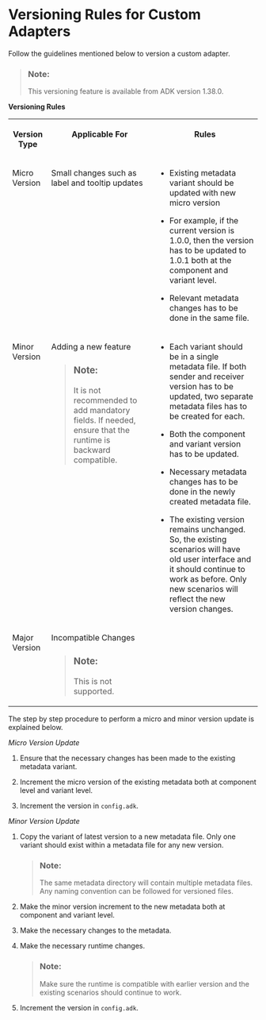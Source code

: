 <!-- loio61a988b4854e4e9988237be1673189ae -->

# Versioning Rules for Custom Adapters

Follow the guidelines mentioned below to version a custom adapter.

> ### Note:  
> This versioning feature is available from ADK version 1.38.0.

**Versioning Rules**


<table>
<tr>
<th valign="top">

Version Type

</th>
<th valign="top">

Applicable For

</th>
<th valign="top">

Rules

</th>
</tr>
<tr>
<td valign="top">

Micro Version

</td>
<td valign="top">

Small changes such as label and tooltip updates

</td>
<td valign="top">

-   Existing metadata variant should be updated with new micro version

-   For example, if the current version is 1.0.0, then the version has to be updated to 1.0.1 both at the component and variant level.
-   Relevant metadata changes has to be done in the same file.



</td>
</tr>
<tr>
<td valign="top">

Minor Version

</td>
<td valign="top">

Adding a new feature

> ### Note:  
> It is not recommended to add mandatory fields. If needed, ensure that the runtime is backward compatible.



</td>
<td valign="top">

-   Each variant should be in a single metadata file. If both sender and receiver version has to be updated, two separate metadata files has to be created for each.

-   Both the component and variant version has to be updated.
-   Necessary metadata changes has to be done in the newly created metadata file.
-   The existing version remains unchanged. So, the existing scenarios will have old user interface and it should continue to work as before. Only new scenarios will reflect the new version changes.



</td>
</tr>
<tr>
<td valign="top">

Major Version

</td>
<td valign="top">

Incompatible Changes

> ### Note:  
> This is not supported.



</td>
<td valign="top">

 

</td>
</tr>
</table>

The step by step procedure to perform a micro and minor version update is explained below.

*Micro Version Update*

1.  Ensure that the necessary changes has been made to the existing metadata variant.

2.  Increment the micro version of the existing metadata both at component level and variant level.
3.  Increment the version in `config.adk`.

*Minor Version Update*

1.  Copy the variant of latest version to a new metadata file. Only one variant should exist within a metadata file for any new version.

    > ### Note:  
    > The same metadata directory will contain multiple metadata files. Any naming convention can be followed for versioned files.

2.  Make the minor version increment to the new metadata both at component and variant level.
3.  Make the necessary changes to the metadata.
4.  Make the necessary runtime changes.

    > ### Note:  
    > Make sure the runtime is compatible with earlier version and the existing scenarios should continue to work.

5.  Increment the version in `config.adk`.

